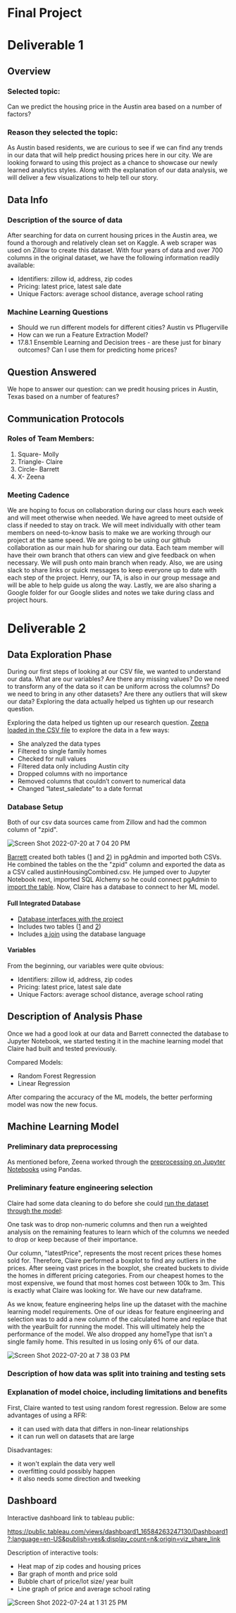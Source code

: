 # Final Project

# Deliverable 1 

## Overview

### Selected topic:

Can we predict the housing price in the Austin area based on a number of factors?

### Reason they selected the topic:

As Austin based residents, we are curious to see if we can find any trends in our data that will help predict housing prices here in our city. We are looking forward to using this project as a chance to showcase our newly learned analytics styles. Along with the explanation of our data analysis, we will deliver a few visualizations to help tell our story.

## Data Info

### Description of the source of data

After searching for data on  current housing prices in the Austin area, we found a thorough and relatively clean set on Kaggle. A web scraper was used on Zillow to create this dataset. With four years of data and over 700 columns in the original dataset, we have the following information readily available:

- Identifiers: zillow id, address, zip codes
- Pricing: latest price, latest sale date
- Unique Factors: average school distance, average school rating

### Machine Learning Questions

- Should we run different models for different cities? Austin vs Pflugerville
- How can we run a Feature Extraction Model? 
- 17.8.1 Ensemble Learning and Decision trees - are these just for binary outcomes? Can I use them for predicting home prices?

## Question Answered

We hope to answer our question: can we predit housing prices in Austin, Texas based on a number of features?

## Communication Protocols

### Roles of Team Members:
1. Square- Molly
2. Triangle- Claire
3. Circle- Barrett
4. X- Zeena

### Meeting Cadence

We are hoping to focus on collaboration during our class hours each week and will meet otherwise when needed. We have agreed to meet outside of class if needed to stay on track. We will meet individually with other team members on need-to-know basis to make we are working through our project at the same speed. We are going to be using our github collaboration as our main hub for sharing our data. Each team member will have their own branch that others can view and give feedback on when necessary. We will push onto main branch when ready. Also, we are using slack to share links or quick messages to keep everyone up to date with each step of the project. Henry, our TA, is also in our group message and will be able to help guide us along the way. Lastly, we are also sharing a Google folder for our Google slides and notes we take during class and project hours.

# Deliverable 2

## Data Exploration Phase

During our first steps of looking at our CSV file, we wanted to understand our data. What are our variables? Are there any missing values? Do we need to transform any of the data so it can be uniform across the columns? Do we need to bring in any other datasets? Are there any outliers that will skew our data? Exploring the data actually helped us tighten up our research question. 

Exploring the data helped us tighten up our research question. [Zeena loaded in the CSV file](https://github.com/Mollyraeprice/finalproject/blob/zeena-dev1/prepro.ipynb) to explore the data in a few ways:
- She analyzed the data types
- Filtered to single family homes
- Checked for null values
- Filtered data only including Austin city
- Dropped columns with no importance
- Removed columns that couldn’t convert to numerical data
- Changed “latest_saledate” to a date format


### Database Setup

Both of our csv data sources came from Zillow and had the common column of "zpid". 

![Screen Shot 2022-07-20 at 7 04 20 PM](https://user-images.githubusercontent.com/98489681/180663991-03f30a66-f3e4-4241-972b-6a5fae43f8d3.png)

[Barrett](https://github.com/Mollyraeprice/finalproject/tree/barrett-dev1) created both tables ([1](https://github.com/Mollyraeprice/finalproject/blob/barrett-dev1/data_source_one_final.jpg) and [2](https://github.com/Mollyraeprice/finalproject/blob/barrett-dev1/data_source_two_final.jpg)) in pgAdmin and imported both CSVs. He combined the tables on the the "zpid" column and exported the data as a CSV called austinHousingCombined.csv. He jumped over to Jupyter Notebook next, imported SQL Alchemy so he could connect pgAdmin to [import the table](https://github.com/Mollyraeprice/finalproject/blob/barrett-dev1/jupyter_database_load.jpg). Now, Claire has a database to connect to her ML model. 

#### Full Integrated Database

- [Database interfaces with the project](https://github.com/Mollyraeprice/finalproject/blob/barrett-dev1/jupyter_database_load.jpg)
- Includes two tables ([1](https://github.com/Mollyraeprice/finalproject/blob/barrett-dev1/data_source_one_final.jpg) and [2](https://github.com/Mollyraeprice/finalproject/blob/barrett-dev1/data_source_two_final.jpg))
- Includes [a join](https://github.com/Mollyraeprice/finalproject/blob/barrett-dev1/sqlData.txt) using the database language


#### Variables

From the beginning, our variables were quite obvious:
- Identifiers: zillow id, address, zip codes
- Pricing: latest price, latest sale date
- Unique Factors: average school distance, average school rating


## Description of Analysis Phase

Once we had a good look at our data and Barrett connected the database to Jupyter Notebook, we started testing it in the machine learning model that Claire had built and tested previously. 

Compared Models:
- Random Forest Regression
- Linear Regression 

After comparing the accuracy of the ML models, the better performing model was now the new focus. 

## Machine Learning Model

### Preliminary data preprocessing 

As mentioned before, Zeena worked through the [preprocessing on Jupyter Notebooks](https://github.com/Mollyraeprice/finalproject/blob/zeena-dev1/prepro.ipynb) using Pandas.

### Preliminary feature engineering selection

Claire had some data cleaning to do before she could [run the dataset through the model](https://github.com/Mollyraeprice/finalproject/blob/claire-dev1/Lin_Reg_Model_Testing_FinalProjectD1.ipynb):

One task was to drop non-numeric columns and then run a weighted analysis on the remaining features to learn which of the columns we needed to drop or keep because of their importance. 

Our column, "latestPrice", represents the most recent prices these homes sold for. Therefore, Claire performed a boxplot to find any outliers in the prices. After seeing vast prices in the boxplot, she created buckets to divide the homes in different pricing categories. From our cheapest homes to the most expensive, we found that most homes cost between 100k to 3m. This is exactly what Claire was looking for. We have our new dataframe.

As we know, feature engineering helps line up the dataset with the machine learning model requirements. One of our ideas for feature engineering and selection was to add a new column of the calculated home and replace that with the yearBuilt for running the model. This will ultimately help the performance of the model.
We also dropped any homeType that isn’t a single family home. This resulted in us losing only 6% of our data. 

![Screen Shot 2022-07-20 at 7 38 03 PM](https://user-images.githubusercontent.com/98489681/180668858-b3382af3-72ed-466e-95a1-531095de29f1.png)

### Description of how data was split into training and testing sets

### Explanation of model choice, including limitations and benefits

First, Claire wanted to test using random forest regression. Below are some advantages of using a RFR:
- it can used with data that differs in non-linear relationships
- it can run well on datasets that are large

Disadvantages:
- it won't explain the data very well
- overfitting could possibly happen
- it also needs some direction and tweeking 

## Dashboard

Interactive dashboard link to tableau public:

https://public.tableau.com/views/dashboard1_16584263247130/Dashboard1?:language=en-US&publish=yes&:display_count=n&:origin=viz_share_link


Description of interactive tools:
- Heat map of zip codes and housing prices
- Bar graph of month and price sold
- Bubble chart of price/lot size/ year built
- Line graph of price and average school rating

![Screen Shot 2022-07-24 at 1 31 25 PM](https://user-images.githubusercontent.com/98489681/180670273-76f0387e-a5e4-43d1-b9d2-c90e8d2b9a7e.png)






